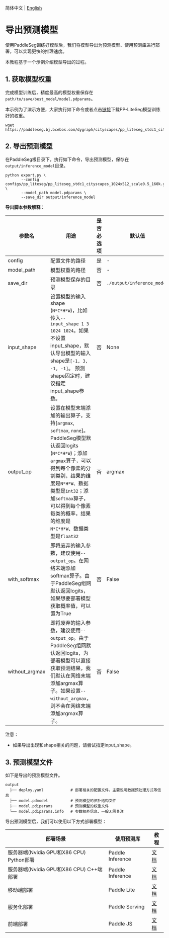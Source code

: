 简体中文 | [English](model_export.md)

# 导出预测模型

使用PaddleSeg训练好模型后，我们将模型导出为预测模型、使用预测库进行部署，可以实现更快的推理速度。

本教程基于一个示例介绍模型导出的过程。

## 1. 获取模型权重

完成模型训练后，精度最高的模型权重保存在`path/to/save/best_model/model.pdparams`。

本示例为了演示方便，大家执行如下命令或者点击[链接](https://paddleseg.bj.bcebos.com/dygraph/cityscapes/pp_liteseg_stdc1_cityscapes_1024x512_scale0.5_160k/model.pdparams)下载PP-LiteSeg模型训练好的权重。

```shell
wget https://paddleseg.bj.bcebos.com/dygraph/cityscapes/pp_liteseg_stdc1_cityscapes_1024x512_scale0.5_160k/model.pdparams
```

## 2. 导出预测模型

在PaddleSeg根目录下，执行如下命令，导出预测模型，保存在`output/inference_model`目录。

```shell
python export.py \
       --config configs/pp_liteseg/pp_liteseg_stdc1_cityscapes_1024x512_scale0.5_160k.yml \
       --model_path model.pdparams \
       --save_dir output/inference_model
```

**导出脚本参数解释：**

|参数名|用途|是否必选项|默认值|
|-|-|-|-|
|config        | 配置文件的路径       | 是 | - |
|model_path    | 模型权重的路径      | 否 | - |
|save_dir      | 预测模型保存的目录  | 否 | `./output/inference_model` |
|input_shape   | 设置模型的输入shape (`N*C*H*W`)，比如传入`--input_shape 1 3 1024 1024`。如果不设置input_shape，默认导出模型的输入shape是`[-1, 3, -1, -1]`。 预测shape固定时，建议指定input_shape参数。 | 否 | None |
|output_op     | 设置在模型末端添加的输出算子，支持[`argmax`, `softmax`, `none`]。PaddleSeg模型默认返回logits (`N*C*H*W`)；添加`argmax`算子，可以得到每个像素的分割类别，结果的维度是`N*H*W`、数据类型是`int32`；添加`softmax`算子，可以得到每个像素每类的概率，结果的维度是`N*C*H*W`、数据类型是`float32` | 否 | argmax |
|with_softmax  | 即将废弃的输入参数，建议使用`--output_op`。在网络末端添加softmax算子。由于PaddleSeg组网默认返回logits，如果想要部署模型获取概率值，可以置为True | 否 | False |
|without_argmax| 即将废弃的输入参数，建议使用`--output_op`。由于PaddleSeg组网默认返回logits，为部署模型可以直接获取预测结果，我们默认在网络末端添加argmax算子。如果设置`--without_argmax`，则不会在网络末端添加argmax算子。 | 否 | False |

注意：
* 如果导出出现和shape相关的问题，请尝试指定input_shape。

## 3. 预测模型文件

如下是导出的预测模型文件。

```shell
output
  ├── deploy.yaml            # 部署相关的配置文件，主要说明数据预处理方式等信息
  ├── model.pdmodel          # 预测模型的拓扑结构文件
  ├── model.pdiparams        # 预测模型的权重文件
  └── model.pdiparams.info   # 参数额外信息，一般无需关注
```

导出预测模型后，我们可以使用以下方式部署模型：

|部署场景|使用预测库|教程|
|-|-|-|
|服务器端(Nvidia GPU和X86 CPU) Python部署|Paddle Inference|[文档](../deploy/python/)|
|服务器端(Nvidia GPU和X86 CPU) C++端部署|Paddle Inference|[文档](../deploy/cpp/)|
|移动端部署|Paddle Lite|[文档](../deploy/lite/)|
|服务化部署|Paddle Serving|[文档](../deploy/serving/)|
|前端部署|Paddle JS|[文档](../deploy/web/)|

